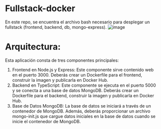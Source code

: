 # Fullstack-docker
En este repo, se encuentra el archivo bash necesario para desplegar un fullstack (frontend, backend, db, mongo-express).
![image](https://github.com/Gastunchy/fullstack-docker/assets/97688245/2bb638d0-2ed9-4eaa-a9cc-4eadea69d9d2)

# Arquitectura:
Esta aplicación consta de tres componentes principales:
1. Frontend en Node.js y Express: Este componente sirve contenido web en el puerto 3000. Deberás crear un Dockerfile para el frontend, construir la imagen y publicarla en Docker Hub.
2. Backend en TypeScript: Este componente se ejecuta en el puerto 5000 y se conecta a una base de datos MongoDB. Deberás crear un Dockerfile para el backend, construir la imagen y publicarla en Docker Hub.
3. Base de Datos MongoDB: La base de datos se iniciará a través de un contenedor de MongoDB. Además, deberás proporcionar un archivo mongo-init.js que cargue datos iniciales en la base de datos cuando se inicie el contenedor de MongoDB.
